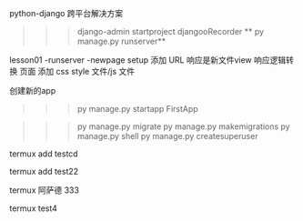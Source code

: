 python-django 跨平台解决方案

>>> django-admin startproject djangooRecorder
>>>  ** py manage.py runserver**

lesson01
-runserver
-newpage setup 
 添加 URL 响应是新文件view 响应逻辑转换 页面
 添加 css style 文件/js 文件

创建新的app
>>>  py manage.py startapp FirstApp

>>> py manage.py migrate 
>>>  py manage.py makemigrations
>>>  py manage.py shell
>>>  py manage.py createsuperuser

termux add testcd
 
termux add test22

termux 阿萨德 333

termux test4
